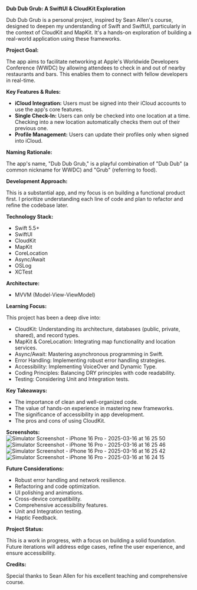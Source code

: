 **Dub Dub Grub: A SwiftUI & CloudKit Exploration**

Dub Dub Grub is a personal project, inspired by Sean Allen's course, designed to deepen my understanding of Swift and SwiftUI, particularly in the context of CloudKit and MapKit. It's a hands-on exploration of building a real-world application using these frameworks.

**Project Goal:**

The app aims to facilitate networking at Apple's Worldwide Developers Conference (WWDC) by allowing attendees to check in and out of nearby restaurants and bars. This enables them to connect with fellow developers in real-time.

**Key Features & Rules:**

* **iCloud Integration:** Users must be signed into their iCloud accounts to use the app's core features.
* **Single Check-In:** Users can only be checked into one location at a time. Checking into a new location automatically checks them out of their previous one.
* **Profile Management:** Users can update their profiles only when signed into iCloud.

**Naming Rationale:**

The app's name, "Dub Dub Grub," is a playful combination of "Dub Dub" (a common nickname for WWDC) and "Grub" (referring to food).

**Development Approach:**

This is a substantial app, and my focus is on building a functional product first. I prioritize understanding each line of code and plan to refactor and refine the codebase later.

**Technology Stack:**

* Swift 5.5+
* SwiftUI
* CloudKit
* MapKit
* CoreLocation
* Async/Await
* OSLog
* XCTest

**Architecture:**

* MVVM (Model-View-ViewModel)

**Learning Focus:**

This project has been a deep dive into:

* CloudKit: Understanding its architecture, databases (public, private, shared), and record types.
* MapKit & CoreLocation: Integrating map functionality and location services.
* Async/Await: Mastering asynchronous programming in Swift.
* Error Handling: Implementing robust error handling strategies.
* Accessibility: Implementing VoiceOver and Dynamic Type.
* Coding Principles: Balancing DRY principles with code readability.
* Testing: Considering Unit and Integration tests.

**Key Takeaways:**

* The importance of clean and well-organized code.
* The value of hands-on experience in mastering new frameworks.
* The significance of accessibility in app development.
* The pros and cons of using CloudKit.

**Screenshots:**
![Simulator Screenshot - iPhone 16 Pro - 2025-03-16 at 16 25 50](https://github.com/user-attachments/assets/afbfe240-54d3-41cb-809f-da4a2af9132a)
![Simulator Screenshot - iPhone 16 Pro - 2025-03-16 at 16 25 46](https://github.com/user-attachments/assets/160eca5b-a782-48c5-868a-808fd659908e)
![Simulator Screenshot - iPhone 16 Pro - 2025-03-16 at 16 25 42](https://github.com/user-attachments/assets/12c7cab9-0a7c-448f-b46e-26a02592a1eb)
![Simulator Screenshot - iPhone 16 Pro - 2025-03-16 at 16 24 15](https://github.com/user-attachments/assets/5f66af03-a03b-4ebc-aee0-04f153caa8da)


**Future Considerations:**

* Robust error handling and network resilience.
* Refactoring and code optimization.
* UI polishing and animations.
* Cross-device compatibility.
* Comprehensive accessibility features.
* Unit and Integration testing.
* Haptic Feedback.

**Project Status:**

This is a work in progress, with a focus on building a solid foundation. Future iterations will address edge cases, refine the user experience, and ensure accessibility.

**Credits:**

Special thanks to Sean Allen for his excellent teaching and comprehensive course.
